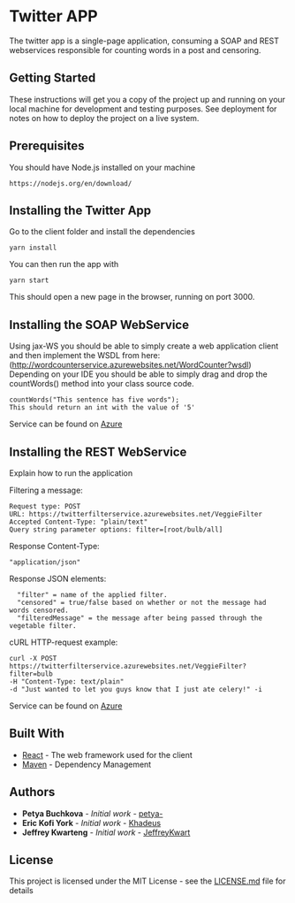 # Twitter APP
The twitter app is a single-page application, consuming a SOAP and REST webservices responsible for counting words in a post and censoring.

## Getting Started

These instructions will get you a copy of the project up and running on your local machine for development and testing purposes. See deployment for notes on how to deploy the project on a live system.

## Prerequisites

You should have Node.js installed on your machine
```
https://nodejs.org/en/download/
```

## Installing the Twitter App

Go to the client folder and install the dependencies

```
yarn install
```

You can then run the app with

```
yarn start
```

This should open a new page in the browser, running on port 3000.

## Installing the SOAP WebService

Using jax-WS you should be able to simply create a web application client and then 
implement the WSDL from here: (http://wordcounterservice.azurewebsites.net/WordCounter?wsdl)
Depending on your IDE you should be able to simply drag and drop the 
countWords() method into your class source code.

```
countWords("This sentence has five words");
This should return an int with the value of '5'
```

Service can be found on [Azure](http://wordcounterservice.azurewebsites.net/WordCounter?wsdl)


## Installing the REST WebService

Explain how to run the application

Filtering a message:
```
Request type: POST 
URL: https://twitterfilterservice.azurewebsites.net/VeggieFilter
Accepted Content-Type: "plain/text"
Query string parameter options: filter=[root/bulb/all]
```
Response Content-Type: 
```
"application/json"
```
Response JSON elements:
```
  "filter" = name of the applied filter.
  "censored" = true/false based on whether or not the message had words censored.
  "filteredMessage" = the message after being passed through the vegetable filter.
```
cURL HTTP-request example:
```
curl -X POST https://twitterfilterservice.azurewebsites.net/VeggieFilter?filter=bulb 
-H "Content-Type: text/plain" 
-d "Just wanted to let you guys know that I just ate celery!" -i
```

Service can be found on [Azure](https://twitterfilterservice.azurewebsites.net/VeggieFilter)

## Built With

* [React](https://reactjs.org/) - The web framework used for the client
* [Maven](https://maven.apache.org/) - Dependency Management


## Authors

* **Petya Buchkova** - *Initial work* - [petya-](https://github.com/petya-)
* **Eric Kofi York** - *Initial work* - [Khadeus](https://github.com/Khadeus)
* **Jeffrey Kwarteng** - *Initial work* - [JeffreyKwart](https://github.com/JeffreyKwart)

## License

This project is licensed under the MIT License - see the [LICENSE.md](LICENSE.md) file for details
